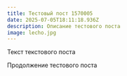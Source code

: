 ```yaml
---
title: Тестовый пост 1570005
date: 2025-07-05T18:11:18.936Z
description: Описание тестового поста
image: lecho.jpg
---
```

Текст текстового поста

Продолжение тестового поста